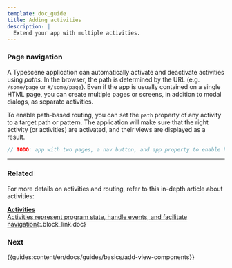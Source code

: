 ```yaml
---
template: doc_guide
title: Adding activities
description: |
  Extend your app with multiple activities.
---
```


<section>

### Page navigation

A Typescene application can automatically activate and deactivate activities using _paths_. In the browser, the path is determined by the URL (e.g. `/some/page` or `#/some/page`). Even if the app is usually contained on a single HTML page, you can create multiple pages or screens, in addition to modal dialogs, as separate activities.

To enable path-based routing, you can set the `path` property of any activity to a target path or pattern. The application will make sure that the right activity (or activities) are activated, and their views are displayed as a result.

</section>

```typescript
// TODO: app with two pages, a nav button, and app property to enable hash routing
```

---

<footer>

### Related

For more details on activities and routing, refer to this in-depth article about activities:

[**Activities**<br>Activities represent program state, handle events, and facilitate navigation](/docs/concepts/activities){:.block_link.doc}

### Next

{{guides:content/en/docs/guides/basics/add-view-components}}

</footer>
